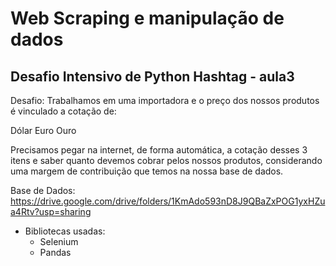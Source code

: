 # Web Scraping e manipulação de dados

## Desafio Intensivo de Python Hashtag - aula3 

Desafio:
Trabalhamos em uma importadora e o preço dos nossos produtos é vinculado a cotação de:

Dólar
Euro
Ouro

Precisamos pegar na internet, de forma automática, a cotação desses 3 itens e saber quanto devemos cobrar pelos nossos produtos, considerando uma margem de contribuição que temos na nossa base de dados.

Base de Dados: https://drive.google.com/drive/folders/1KmAdo593nD8J9QBaZxPOG1yxHZua4Rtv?usp=sharing

- Bibliotecas usadas:
    - Selenium
    - Pandas